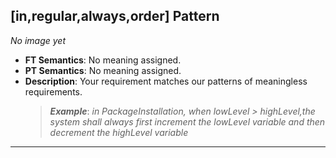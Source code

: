 ## [in,regular,always,order] Pattern
_No image yet_
 * **FT Semantics**: No meaning assigned.
 * **PT Semantics**: No meaning assigned.
 * **Description**: Your requirement matches our patterns of meaningless requirements.
   > **_Example_**: _in PackageInstallation,  when lowLevel > highLevel,the system shall always first  increment the lowLevel variable and then  decrement the highLevel variable_   
***
